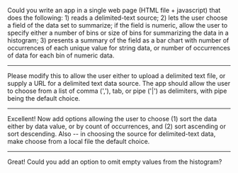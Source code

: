 Could you write an app in a single web page (HTML file + javascript) that does the following: 1) reads a delimited-text source; 2) lets the user choose a field of the data set to summarize; if the field is numeric, allow the user to specify either a number of bins or size of bins for summarizing the data in a histogram; 3) presents a summary of the field as a bar chart with number of occurrences of each unique value for string data, or number of occurrences of data for each bin of numeric data.

---

Please modify this to allow the user either to upload a delimited text file, or supply a URL for a delimited text data source. The app should allow the user to choose from a list of comma (','), tab, or pipe ('|') as delimiters, with pipe being the default choice.

---

Excellent! Now add options allowing the user to choose (1) sort the data either by data value, or by count of occurrences, and (2) sort ascending or sort descending.
Also -- in choosing the source for delimited-text data, make choose from a local file the default choice.

---

Great! Could you add an option to omit empty values from the histogram?